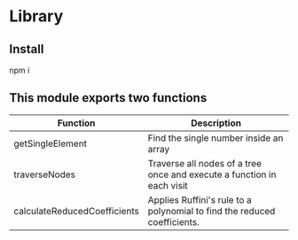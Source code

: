 # Library

## Install

npm i 

## This module exports two functions

| Function | Description | 
|----------|----------|
| getSingleElement | Find the single number inside an array |
| traverseNodes | Traverse all nodes of a tree once and execute a function in each visit |
| calculateReducedCoefficients | Applies Ruffini's rule to a polynomial to find the reduced coefficients. |
